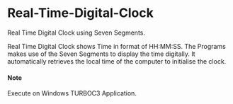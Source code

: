 ﻿# Real-Time-Digital-Clock
Real Time Digital Clock using Seven Segments.

Real Time Digital Clock shows Time in format of HH:MM:SS.
The Programs makes use of the Seven Segments to display the time digitally.
It automatically retrieves the local time of the computer to initialise the clock.

#### Note
Execute on Windows TURBOC3 Application.
